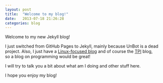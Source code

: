 ```yaml
---
layout: post
title:  "Welcome to my blog!"
date:   2013-07-18 21:26:28
categories: blog
---
```


Welcome to my new Jekyll blog!

I just switched from GitHub Pages to Jekyll, mainly because UnBot is a dead project. Also, I just have a [Linux-focused blog](http://www.catbuntu.me) and of course the [TPI](http://twentypeopleinternational.blogspot.com) blog, so a blog on programming would be great!

I will try to talk you a bit about what am I doing and other stuff here.

I hope you enjoy my blog!

